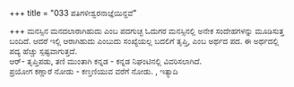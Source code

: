 +++
title = "033 ಪತಿಗಳೀಶ್ವರನಾಜ್ಞೆಯಿನ್ದವೆ"

+++
ಮನಸ್ಸಿನ ಮನದಲಾರಾಗಿಹುದು ಎಂಬ ಪದಗುಚ್ಛ ಓದುಗರ ಮನಸ್ಸಿನಲ್ಲಿ ಅನೇಕ ಸಂದೇಹಗಳನ್ನು ಮೂಡಿಸುತ್ತ ಬಂದಿದೆ. ಆದರೆ ಇಲ್ಲಿ ಆರಾಗಿಹುದು ಎಂಬುದು ಸಂಖ್ಯೆಯಲ್ಲ ಬದಲಿಗೆ ತೃಪ್ತಿ, ಎಂಬ ಅರ್ಥದ ಪದ. ಈ ಅರ್ಥದಲ್ಲಿ ಪದ್ಯ  ಹೆಚ್ಚು ಸ್ಪಷ್ಟವಾಗುತ್ತದೆ.  
ಆರ್- ತೃಪ್ತಿಪಡು, ತಣಿ  ಮುಂತಾಗಿ ಕನ್ನಡ - ಕನ್ನಡ ನಿಘಂಟಿನಲ್ಲಿ ವಿವರಿಸಲಾಗಿದೆ.   
ಪ್ರಯೋಗ ಕಣ್ಣಾರೆ ನೋಡು - ಕಣ್ತಣಿಯುವ ವರೆಗೆ ನೋಡು. , ಇತ್ಯಾದಿ